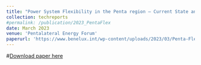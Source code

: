 ```yaml
---
title: "Power System Flexibility in the Penta region – Current State and Challenges for a Future Decarbonised Energy System"
collection: techreports
#permalink: /publication/2023_PentaFlex
date: March 2023 
venue: 'Pentalateral Energy Forum'
paperurl: 'https://www.benelux.int/wp-content/uploads/2023/03/Penta-Flexibility-Final-report-03-2023.pdf'
---
```


#<a href='https://www.benelux.int/wp-content/uploads/2023/03/Penta-Flexibility-Final-report-03-2023.pdf'>Download paper here</a>
